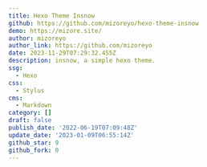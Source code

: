 ```yaml
---
title: Hexo Theme Insnow
github: https://github.com/mizoreyo/hexo-theme-insnow
demo: https://mizore.site/
author: mizoreyo
author_link: https://github.com/mizoreyo
date: 2023-11-29T07:29:32.455Z
description: insnow, a simple hexo theme.
ssg:
  - Hexo
css:
  - Stylus
cms:
  - Markdown
category: []
draft: false
publish_date: '2022-06-19T07:09:48Z'
update_date: '2023-01-09T06:55:14Z'
github_star: 9
github_fork: 0
---
```


